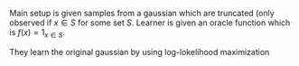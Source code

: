 Main setup is given samples from a gaussian which are truncated (only observed if $x \in S$ for some set $S$. Learner is given an oracle function which is $f(x) = 1_{x \in S}$.

They learn the original gaussian by using log-lokelihood maximization

